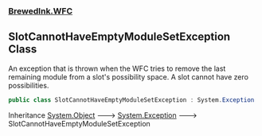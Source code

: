 ### [BrewedInk.WFC](BrewedInk_WFC.md 'BrewedInk.WFC')
## SlotCannotHaveEmptyModuleSetException Class
An exception that is thrown when the WFC tries to remove the last remaining module from a slot's possibility space. A slot cannot have zero possibilities.  
```csharp
public class SlotCannotHaveEmptyModuleSetException : System.Exception
```

Inheritance [System.Object](https://docs.microsoft.com/en-us/dotnet/api/System.Object 'System.Object') &#129106; [System.Exception](https://docs.microsoft.com/en-us/dotnet/api/System.Exception 'System.Exception') &#129106; SlotCannotHaveEmptyModuleSetException  
